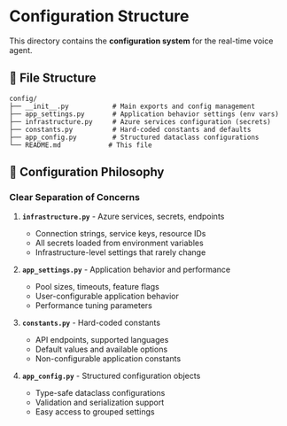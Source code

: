 # Configuration Structure

This directory contains the **configuration system** for the real-time voice agent.

## 📁 File Structure

```
config/
├── __init__.py           # Main exports and config management
├── app_settings.py       # Application behavior settings (env vars)
├── infrastructure.py     # Azure services configuration (secrets)
├── constants.py          # Hard-coded constants and defaults
├── app_config.py         # Structured dataclass configurations
└── README.md            # This file
```

## 🎯 Configuration Philosophy

### **Clear Separation of Concerns**

1. **`infrastructure.py`** - Azure services, secrets, endpoints
   - Connection strings, service keys, resource IDs
   - All secrets loaded from environment variables
   - Infrastructure-level settings that rarely change

2. **`app_settings.py`** - Application behavior and performance
   - Pool sizes, timeouts, feature flags
   - User-configurable application behavior
   - Performance tuning parameters

3. **`constants.py`** - Hard-coded constants
   - API endpoints, supported languages
   - Default values and available options
   - Non-configurable application constants

4. **`app_config.py`** - Structured configuration objects
   - Type-safe dataclass configurations
   - Validation and serialization support
   - Easy access to grouped settings
